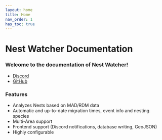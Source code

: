 ```yaml
---
layout: home
title: Home
nav_order: 1
has_toc: true
---
```


# Nest Watcher Documentation

### Welcome to the documentation of Nest Watcher!
- [Discord](https://discord.gg/q6MSBg4ugv)
- [GitHub](https://github.com/M4d40/nestwatcher)

### Features
- Analyzes Nests based on MAD/RDM data
- Automatic and up-to-date migration times, event info and nesting species
- Multi-Area support
- Frontend support (Discord notifications, database writing, GeoJSON)
- Highly configurable